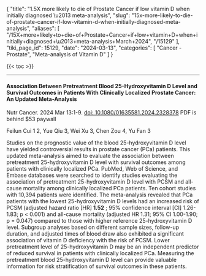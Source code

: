 {
  "title": "1.5X more likely to die of Prostate Cancer if low vitamin D when initially diagnosed \u2013 meta-analysis",
  "slug": "15x-more-likely-to-die-of-prostate-cancer-if-low-vitamin-d-when-initially-diagnosed-meta-analysis",
  "aliases": [
    "/15X+more+likely+to+die+of+Prostate+Cancer+if+low+vitamin+D+when+initially+diagnosed+\u2013+meta-analysis+March+2024",
    "/15129"
  ],
  "tiki_page_id": 15129,
  "date": "2024-03-13",
  "categories": [
    "Cancer - Prostate",
    "Meta-analysis of Vitamin D"
  ]
}

{{< toc >}}

---

#### Association Between Pretreatment Blood 25-Hydroxyvitamin D Level and Survival Outcomes in Patients With Clinically Localized Prostate Cancer: An Updated Meta-Analysis

Nutr Cancer. 2024 Mar 13:1-9. [doi: 10.1080/01635581.2024.2328378](https://doi.org/10.1080/01635581.2024.2328378) PDF is behind $53 paywall

Feilun Cui 1 2, Yue Qiu 3, Wei Xu 3, Chen Zou 4, Yu Fan 3

Studies on the prognostic value of the blood 25-hydroxyvitamin D level have yielded controversial results in prostate cancer (PCa) patients. This updated meta-analysis aimed to evaluate the association between pretreatment 25-hydroxyvitamin D level with survival outcomes among patients with clinically localized PCa. PubMed, Web of Science, and Embase databases were searched to identify studies evaluating the association of pretreatment 25-hydroxyvitamin D level with PCSM and all-cause mortality among clinically localized PCa patients. Ten cohort studies with 10,394 patients were identified. The meta-analysis revealed that PCa patients with the lowest 25-hydroxyvitamin D levels had an increased risk of PCSM (adjusted hazard ratio <span>[HR]</span>  **1.52** ; 95% confidence interval <span>[CI]</span> 1.26-1.83; p < 0.001) and all-cause mortality (adjusted HR 1.31; 95% CI 1.00-1.90; p = 0.047) compared to those with higher reference 25-hydroxyvitamin D level. Subgroup analyses based on different sample sizes, follow-up duration, and adjusted times of blood draw also exhibited a significant association of vitamin D deficiency with the risk of PCSM. Lower pretreatment level of 25-hydroxyvitamin D may be an independent predictor of reduced survival in patients with clinically localized PCa. Measuring the pretreatment blood 25-hydroxyvitamin D level can provide valuable information for risk stratification of survival outcomes in these patients.
